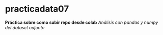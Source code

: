 # practicadata07
**Práctica sobre como subir repo desde colab** 
*Análisis con pandas y numpy del dataset adjunto*

